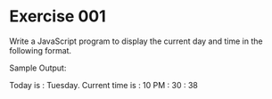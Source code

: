 # Exercise 001

Write a JavaScript program to display the current day and time in the following format.

Sample Output: 

Today is : Tuesday.
Current time is : 10 PM : 30 : 38
